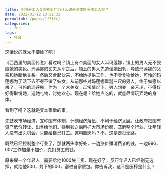 ```yaml
---
title: 明明是工人自愿去工厂为什么说是资本家压榨工人呢？
date: 2022-01-12 13:21:32
permalink: /pages/1f3ffc/
categories:
  - fun
tags:
  - 社会
---
```

这话说的就太不要脸了吧！

《西西里的美丽传说》看过吗？镇上有个美丽的女人叫玛莲娜，镇上的男人无不觊觎她的美色。玛莲娜的丈夫从军之后，镇上的男人先造谣她出轨，导致玛莲娜的父亲和她断绝关系。然后又合起伙来，不给她提供工作，也不卖食物给她，可怜的玛莲娜为了活下去不得不做了妓女。从前那些对玛莲娜垂涎三尺的男人，终于如愿以偿了。可怜的玛莲娜，作为一个大美女，正常情况下，男人想要一亲芳泽，不得好好得取悦她，送她礼物，讨她欢心。现在呢？给她点吃的，就能尽情玩弄她的身体。

看到了吗？这就是资本家做的事。

先鼓吹市场经济，宣称国有体制、计划经济落伍，不利于经济发展。让政府把国有资产低价转让、出售给他们。赚到钱之后再扩大市场份额，垄断整个行业，让年轻人没有出头机会，只能给自己打工。这叫自愿吗？不，这是走投无路。

既然已经控制整个行业了，那就两头拿好处，一边涨价赚消费者的钱，一边996，007工作加量不加价，克扣员工的钱。

原来雇一个年轻人，需要给他1000块工资，现在好了，反正年轻人已经别无选择，就给他500，剩下的500，塞进自家腰包。你告诉我，这不是压榨是什么？